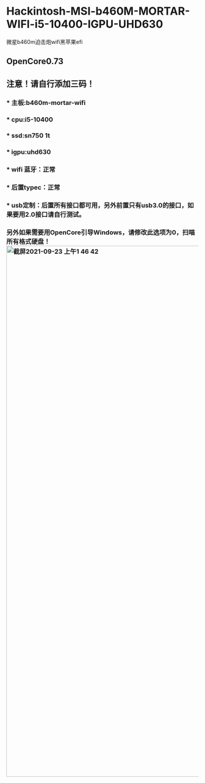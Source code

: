 # Hackintosh-MSI-b460M-MORTAR-WIFI-i5-10400-IGPU-UHD630
微星b460m迫击炮wifi黑苹果efi

## OpenCore0.73

## 注意！请自行添加三码！

### * 主板:b460m-mortar-wifi

### * cpu:i5-10400

### * ssd:sn750 1t

### * igpu:uhd630

### * wifi 蓝牙：正常

### * 后置typec：正常

### * usb定制：后置所有接口都可用，另外前置只有usb3.0的接口，如果要用2.0接口请自行测试。

### 另外如果需要用OpenCore引导Windows，请修改此选项为0，扫喵所有格式硬盘！<img width="1392" alt="截屏2021-09-23 上午1 46 42" src="https://user-images.githubusercontent.com/71075978/134395050-2462fa28-7172-4c6b-9628-69e134103793.png">
